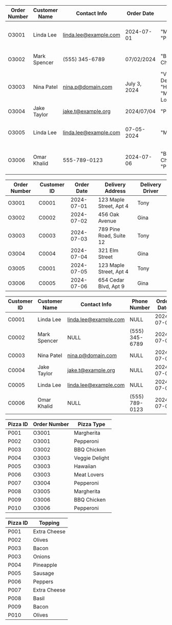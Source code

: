 | Order Number | Customer Name | Contact Info          | Order Date   | Pizzas Ordered                              | Toppings                    | Delivery Address        | Delivery Driver |
| ------------ | ------------- | --------------------- | ------------ | ------------------------------------------- | --------------------------- | ----------------------- | --------------- |
| O3001        | Linda Lee     | linda.lee@example.com | 2024-07-01   | "Margherita", "Pepperoni"                   | Extra Cheese, Olives        | 123 Maple Street, Apt 4 | Tony            |
| O3002        | Mark Spencer  | (555) 345-6789        | 07/02/2024   | "BBQ Chicken"                               | Bacon, Onions               | 456 Oak Avenue          | Gina            |
| O3003        | Nina Patel    | nina.p@domain.com     | July 3, 2024 | "Veggie Delight", "Hawaiian", "Meat Lovers" | Pineapple, Sausage, Peppers | 789 Pine Road, Suite 12 | Tony            |
| O3004        | Jake Taylor   | jake.t@example.org    | 2024/07/04   | "Pepperoni"                                 | Extra Cheese                | 321 Elm Street          | Gina            |
| O3005        | Linda Lee     | linda.lee@example.com | 07-05-2024   | "Margherita"                                | Basil                       | 123 Maple Street, Apt 4 | Tony            |
| O3006        | Omar Khalid   | 555-789-0123          | 2024-07-06   | "BBQ Chicken", "Pepperoni"                  | Bacon, Olives               | 654 Cedar Blvd, Apt 9   | Gina            |



| Order Number     |   Customer ID   |   Order Date   |   Delivery Address          |   Delivery Driver   |
|------------------|-----------------|----------------|-----------------------------|---------------------|
| O3001            | C0001            | 2024-07-01     | 123 Maple Street, Apt 4     | Tony                |
| O3002            | C0002            | 2024-07-02     | 456 Oak Avenue              | Gina                |
| O3003            | C0003            | 2024-07-03     | 789 Pine Road, Suite 12     | Tony                |
| O3004            | C0004            | 2024-07-04     | 321 Elm Street              | Gina                |
| O3005            | C0001            | 2024-07-05     | 123 Maple Street, Apt 4     | Tony                |
| O3006            | C0005            | 2024-07-06     | 654 Cedar Blvd, Apt 9       | Gina                |



| Customer ID  | Customer Name | Contact Info          | Phone Number   | Order Date   |
| ------------ | ------------- | --------------------- | -------------- | ------------ | 
| C0001        | Linda Lee     | linda.lee@example.com | NULL           | 2024-07-01   | 
| C0002        | Mark Spencer  | NULL                  | (555) 345-6789 | 2024-07-02   |
| C0003        | Nina Patel    | nina.p@domain.com     | NULL           | 2024-07-03   |
| C0004        | Jake Taylor   | jake.t@example.org    | NULL           | 2024-07-04   |
| C0005        | Linda Lee     | linda.lee@example.com | NULL           | 2024-07-05   |
| C0006        | Omar Khalid   | NULL                  | (555) 789-0123 | 2024-07-06   |




|   Pizza ID   |   Order Number   |   Pizza Type        |
|--------------|------------------|---------------------|
| P001         | O3001            | Margherita          |
| P002         | O3001            | Pepperoni           |
| P003         | O3002            | BBQ Chicken         |
| P004         | O3003            | Veggie Delight      |
| P005         | O3003            | Hawaiian            |
| P006         | O3003            | Meat Lovers         |
| P007         | O3004            | Pepperoni           |
| P008         | O3005            | Margherita          |
| P009         | O3006            | BBQ Chicken         |
| P010         | O3006            | Pepperoni           |

|   Pizza ID   |   Topping         |
|--------------|-------------------|
| P001         | Extra Cheese      |
| P002         | Olives            |
| P003         | Bacon             |
| P003         | Onions            |
| P004         | Pineapple         |
| P005         | Sausage           |
| P006         | Peppers           |
| P007         | Extra Cheese      |
| P008         | Basil             |
| P009         | Bacon             |
| P010         | Olives            |